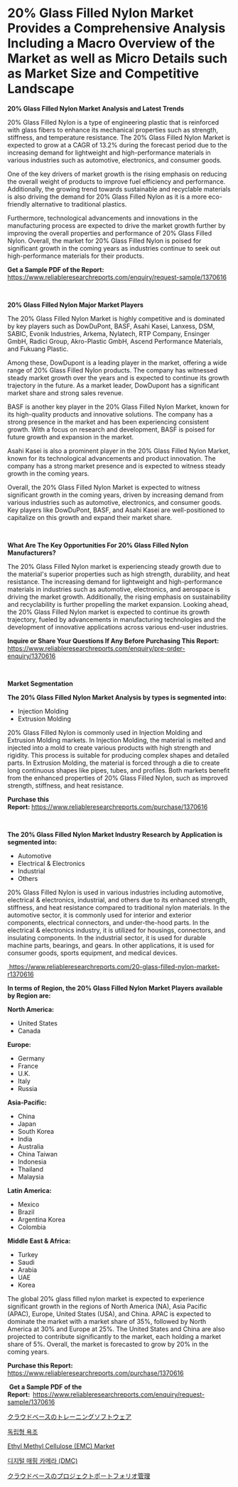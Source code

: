 <p><h1>20% Glass Filled Nylon Market Provides a Comprehensive Analysis Including a Macro Overview of the Market as well as Micro Details such as Market Size and Competitive Landscape</h1></p><p><strong>20% Glass Filled Nylon Market Analysis and Latest Trends</strong></p>
<p><p>20% Glass Filled Nylon is a type of engineering plastic that is reinforced with glass fibers to enhance its mechanical properties such as strength, stiffness, and temperature resistance. The 20% Glass Filled Nylon Market is expected to grow at a CAGR of 13.2% during the forecast period due to the increasing demand for lightweight and high-performance materials in various industries such as automotive, electronics, and consumer goods.</p><p>One of the key drivers of market growth is the rising emphasis on reducing the overall weight of products to improve fuel efficiency and performance. Additionally, the growing trend towards sustainable and recyclable materials is also driving the demand for 20% Glass Filled Nylon as it is a more eco-friendly alternative to traditional plastics.</p><p>Furthermore, technological advancements and innovations in the manufacturing process are expected to drive the market growth further by improving the overall properties and performance of 20% Glass Filled Nylon. Overall, the market for 20% Glass Filled Nylon is poised for significant growth in the coming years as industries continue to seek out high-performance materials for their products.</p></p>
<p><strong>Get a Sample PDF of the Report:&nbsp;</strong> <a href="https://www.reliableresearchreports.com/enquiry/request-sample/1370616">https://www.reliableresearchreports.com/enquiry/request-sample/1370616</a></p>
<p>&nbsp;</p>
<p><strong>20% Glass Filled Nylon Major Market Players</strong></p>
<p><p>The 20% Glass Filled Nylon Market is highly competitive and is dominated by key players such as DowDuPont, BASF, Asahi Kasei, Lanxess, DSM, SABIC, Evonik Industries, Arkema, Nylatech, RTP Company, Ensinger GmbH, Radici Group, Akro-Plastic GmbH, Ascend Performance Materials, and Fukuang Plastic.</p><p>Among these, DowDupont is a leading player in the market, offering a wide range of 20% Glass Filled Nylon products. The company has witnessed steady market growth over the years and is expected to continue its growth trajectory in the future. As a market leader, DowDupont has a significant market share and strong sales revenue.</p><p>BASF is another key player in the 20% Glass Filled Nylon Market, known for its high-quality products and innovative solutions. The company has a strong presence in the market and has been experiencing consistent growth. With a focus on research and development, BASF is poised for future growth and expansion in the market.</p><p>Asahi Kasei is also a prominent player in the 20% Glass Filled Nylon Market, known for its technological advancements and product innovation. The company has a strong market presence and is expected to witness steady growth in the coming years.</p><p>Overall, the 20% Glass Filled Nylon Market is expected to witness significant growth in the coming years, driven by increasing demand from various industries such as automotive, electronics, and consumer goods. Key players like DowDuPont, BASF, and Asahi Kasei are well-positioned to capitalize on this growth and expand their market share.</p></p>
<p>&nbsp;</p>
<p><strong>What Are The Key Opportunities For 20% Glass Filled Nylon Manufacturers?</strong></p>
<p><p>The 20% Glass Filled Nylon market is experiencing steady growth due to the material's superior properties such as high strength, durability, and heat resistance. The increasing demand for lightweight and high-performance materials in industries such as automotive, electronics, and aerospace is driving the market growth. Additionally, the rising emphasis on sustainability and recyclability is further propelling the market expansion. Looking ahead, the 20% Glass Filled Nylon market is expected to continue its growth trajectory, fueled by advancements in manufacturing technologies and the development of innovative applications across various end-user industries.</p></p>
<p><strong>Inquire or Share Your Questions If Any Before Purchasing This Report:</strong> <a href="https://www.reliableresearchreports.com/enquiry/pre-order-enquiry/1370616">https://www.reliableresearchreports.com/enquiry/pre-order-enquiry/1370616</a></p>
<p>&nbsp;</p>
<p><strong>Market Segmentation</strong></p>
<p><strong>The 20% Glass Filled Nylon Market Analysis by types is segmented into:</strong></p>
<p><ul><li>Injection Molding</li><li>Extrusion Molding</li></ul></p>
<p><p>20% Glass Filled Nylon is commonly used in Injection Molding and Extrusion Molding markets. In Injection Molding, the material is melted and injected into a mold to create various products with high strength and rigidity. This process is suitable for producing complex shapes and detailed parts. In Extrusion Molding, the material is forced through a die to create long continuous shapes like pipes, tubes, and profiles. Both markets benefit from the enhanced properties of 20% Glass Filled Nylon, such as improved strength, stiffness, and heat resistance.</p></p>
<p><strong>Purchase this Report:&nbsp;</strong><a href="https://www.reliableresearchreports.com/purchase/1370616">https://www.reliableresearchreports.com/purchase/1370616</a></p>
<p>&nbsp;</p>
<p><strong>The 20% Glass Filled Nylon Market Industry Research by Application is segmented into:</strong></p>
<p><ul><li>Automotive</li><li>Electrical & Electronics</li><li>Industrial</li><li>Others</li></ul></p>
<p><p>20% Glass Filled Nylon is used in various industries including automotive, electrical & electronics, industrial, and others due to its enhanced strength, stiffness, and heat resistance compared to traditional nylon materials. In the automotive sector, it is commonly used for interior and exterior components, electrical connectors, and under-the-hood parts. In the electrical & electronics industry, it is utilized for housings, connectors, and insulating components. In the industrial sector, it is used for durable machine parts, bearings, and gears. In other applications, it is used for consumer goods, sports equipment, and medical devices.</p></p>
<p><a href="https://www.reliableresearchreports.com/20-glass-filled-nylon-market-r1370616">&nbsp;https://www.reliableresearchreports.com/20-glass-filled-nylon-market-r1370616</a></p>
<p><strong>In terms of Region, the 20% Glass Filled Nylon Market Players available by Region are:</strong></p>
<p>
    <p> <strong> North America: </strong>
        <ul>
            <li>United States</li>
            <li>Canada</li>
        </ul>
        </p> 
    <p> <strong> Europe: </strong>
        <ul>
            <li>Germany</li>
            <li>France</li>
            <li>U.K.</li>
            <li>Italy</li>
            <li>Russia</li>
        </ul>
        </p> 
    <p> <strong> Asia-Pacific: </strong>
        <ul>
            <li>China</li>
            <li>Japan</li>
            <li>South Korea</li>
            <li>India</li>
            <li>Australia</li>
            <li>China Taiwan</li>
            <li>Indonesia</li>
            <li>Thailand</li>
            <li>Malaysia</li>
        </ul>
        </p> 
    <p> <strong> Latin America: </strong>
        <ul>
            <li>Mexico</li>
            <li>Brazil</li>
            <li>Argentina Korea</li>
            <li>Colombia</li>
        </ul>
        </p> 
    <p> <strong> Middle East & Africa: </strong>
        <ul>
            <li>Turkey</li>
            <li>Saudi</li>
            <li>Arabia</li>
            <li>UAE</li>
            <li>Korea</li>
        </ul>
    </p>
    </p>
<p><p>The global 20% glass filled nylon market is expected to experience significant growth in the regions of North America (NA), Asia Pacific (APAC), Europe, United States (USA), and China. APAC is expected to dominate the market with a market share of 35%, followed by North America at 30% and Europe at 25%. The United States and China are also projected to contribute significantly to the market, each holding a market share of 5%. Overall, the market is forecasted to grow by 20% in the coming years.</p></p>
<p><strong>Purchase this Report: </strong><a href="https://www.reliableresearchreports.com/purchase/1370616">https://www.reliableresearchreports.com/purchase/1370616</a></p>
<p>&nbsp;<strong>Get a Sample PDF of the Report:&nbsp;&nbsp;</strong><a href="https://www.reliableresearchreports.com/enquiry/request-sample/1370616">https://www.reliableresearchreports.com/enquiry/request-sample/1370616</a></p>
<p><strong></strong></p>
<p><p><a href="https://github.com/VinceMarvin1/Market-Research-Report-List-1/blob/main/510833491526.md">クラウドベースのトレーニングソフトウェア</a></p><p><a href="https://github.com/vanessagrant665567/Market-Research-Report-List-1/blob/main/544775897657.md">독립형 욕조</a></p><p><a href="https://github.com/dringals/Market-Research-Report-List-4/blob/main/ethyl-methyl-cellulose-emc-market.md">Ethyl Methyl Cellulose (EMC) Market</a></p><p><a href="https://github.com/rrmadityapu/Market-Research-Report-List-1/blob/main/148776997658.md">디지털 매핑 카메라 (DMC)</a></p><p><a href="https://github.com/zoetazuur/Market-Research-Report-List-1/blob/main/110651091525.md">クラウドベースのプロジェクトポートフォリオ管理</a></p></p>